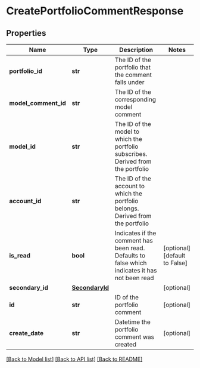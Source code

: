 # CreatePortfolioCommentResponse

## Properties
Name | Type | Description | Notes
------------ | ------------- | ------------- | -------------
**portfolio_id** | **str** | The ID of the portfolio that the comment falls under | 
**model_comment_id** | **str** | The ID of the corresponding model comment | 
**model_id** | **str** | The ID of the model to which the portfolio subscribes. Derived from the portfolio | 
**account_id** | **str** | The ID of the account to which the portfolio belongs. Derived from the portfolio | 
**is_read** | **bool** | Indicates if the comment has been read. Defaults to false which indicates it has not been read | [optional] [default to False]
**secondary_id** | [**SecondaryId**](SecondaryId.md) |  | [optional] 
**id** | **str** | ID of the portfolio comment | [optional] 
**create_date** | **str** | Datetime the portfolio comment was created | [optional] 

[[Back to Model list]](../README.md#documentation-for-models) [[Back to API list]](../README.md#documentation-for-api-endpoints) [[Back to README]](../README.md)


